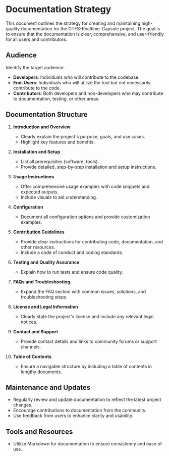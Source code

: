 # Documentation Strategy

This document outlines the strategy for creating and maintaining high-quality documentation for the GTFS-Realtime-Capsule project. The goal is to ensure that the documentation is clear, comprehensive, and user-friendly for all users and contributors.

## Audience

Identify the target audience:
- **Developers**: Individuals who will contribute to the codebase.
- **End-Users**: Individuals who will utilize the tool but not necessarily contribute to the code.
- **Contributors**: Both developers and non-developers who may contribute to documentation, testing, or other areas.

## Documentation Structure

1. **Introduction and Overview**
   - Clearly explain the project's purpose, goals, and use cases.
   - Highlight key features and benefits.

2. **Installation and Setup**
   - List all prerequisites (software, tools).
   - Provide detailed, step-by-step installation and setup instructions.

3. **Usage Instructions**
   - Offer comprehensive usage examples with code snippets and expected outputs.
   - Include visuals to aid understanding.

4. **Configuration**
   - Document all configuration options and provide customization examples.

5. **Contribution Guidelines**
   - Provide clear instructions for contributing code, documentation, and other resources.
   - Include a code of conduct and coding standards.

6. **Testing and Quality Assurance**
   - Explain how to run tests and ensure code quality.

7. **FAQs and Troubleshooting**
   - Expand the FAQ section with common issues, solutions, and troubleshooting steps.

8. **License and Legal Information**
   - Clearly state the project's license and include any relevant legal notices.

9. **Contact and Support**
   - Provide contact details and links to community forums or support channels.

10. **Table of Contents**
    - Ensure a navigable structure by including a table of contents in lengthy documents.

## Maintenance and Updates

- Regularly review and update documentation to reflect the latest project changes.
- Encourage contributions to documentation from the community.
- Use feedback from users to enhance clarity and usability.

## Tools and Resources

- Utilize Markdown for documentation to ensure consistency and ease of use.
